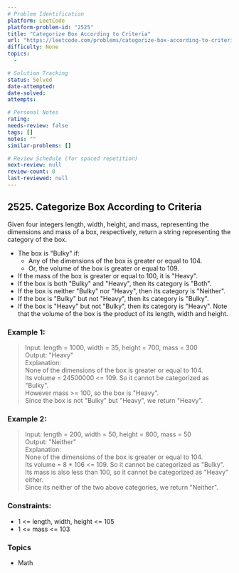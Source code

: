 ```yaml
---
# Problem Identification
platform: LeetCode
platform-problem-id: "2525"
title: "Categorize Box According to Criteria"
url: "https://leetcode.com/problems/categorize-box-according-to-criteria/"
difficulty: None
topics:
  -

# Solution Tracking
status: Solved
date-attempted:
date-solved:
attempts:

# Personal Notes
rating:
needs-review: false
tags: []
notes: ""
similar-problems: []

# Review Schedule (for spaced repetition)
next-review: null
review-count: 0
last-reviewed: null
---
```


## 2525. Categorize Box According to Criteria
Given four integers length, width, height, and mass, representing the dimensions and mass of a box, respectively, return a string representing the category of the box.

- The box is "Bulky" if:
    - Any of the dimensions of the box is greater or equal to 104.
    - Or, the volume of the box is greater or equal to 109.
- If the mass of the box is greater or equal to 100, it is "Heavy".
- If the box is both "Bulky" and "Heavy", then its category is "Both".
- If the box is neither "Bulky" nor "Heavy", then its category is "Neither".
- If the box is "Bulky" but not "Heavy", then its category is "Bulky".
- If the box is "Heavy" but not "Bulky", then its category is "Heavy".
Note that the volume of the box is the product of its length, width and height.

 
### Example 1:

> Input: length = 1000, width = 35, height = 700, mass = 300<br/>
> Output: "Heavy"<br/>
> Explanation: <br/>
> None of the dimensions of the box is greater or equal to 104. <br/>
> Its volume = 24500000 <= 109. So it cannot be categorized as "Bulky".<br/>
> However mass >= 100, so the box is "Heavy".<br/>
> Since the box is not "Bulky" but "Heavy", we return "Heavy".

### Example 2:

> Input: length = 200, width = 50, height = 800, mass = 50<br/>
> Output: "Neither"<br/>
> Explanation: <br/>
> None of the dimensions of the box is greater or equal to 104.<br/>
> Its volume = 8 * 106 <= 109. So it cannot be categorized as "Bulky".<br/>
> Its mass is also less than 100, so it cannot be categorized as "Heavy" either. <br/>
> Since its neither of the two above categories, we return "Neither".
 
### Constraints:

- 1 <= length, width, height <= 105
- 1 <= mass <= 103

### Topics

- Math